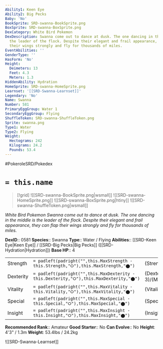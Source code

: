 ```yaml
---
Ability1: Keen Eye
Ability2: Big Pecks
Baby: 'No'
BookSprite: SRD-swanna-BookSprite.png
BoxSprite: SRD-swanna-BoxSprite.png
DexCategory: White Bird Pokemon
DexDescription: Swanna come out to dance at dusk. The one dancing in the middle is
  the leader of the flock. Despite their elegant and frail appearance, they can flap
  their wings strongly and fly for thousands of miles.
EventAbilities: ''
GenderType: ''
HasForm: 'No'
Height:
  Deimeters: 13
  Feet: 4.3
  Meters: 1.3
HiddenAbility: Hydration
HomeSprite: SRD-swanna-HomeSprite.png
Learnset: '[[SRD-Swanna-Learnset]]'
Legendary: 'No'
Name: Swanna
Number: 581
PrimaryEggGroup: Water 1
SecondaryEggGroup: Flying
ShuffleToken: SRD-swanna-ShuffleToken.png
Sprite: swanna.png
Type1: Water
Type2: Flying
Weight:
  Hectograms: 242
  Kilograms: 24.2
  Pounds: 53.4
---
```


#PokeroleSRD/Pokedex

# `= this.name`

> [!grid]
> ![[SRD-swanna-BookSprite.png|wsmall]]
> ![[SRD-swanna-HomeSprite.png]]
> ![[SRD-swanna-BoxSprite.png|htiny]]
> ![[SRD-swanna-ShuffleToken.png|wsmall]]


*White Bird Pokemon*
*Swanna come out to dance at dusk. The one dancing in the middle is the leader of the flock. Despite their elegant and frail appearance, they can flap their wings strongly and fly for thousands of miles.*

**DexID**:: 0581
**Species**:: Swanna
**Type**:: Water / Flying
**Abilities**:: [[SRD-Keen Eye|Keen Eye]] / [[SRD-Big Pecks|Big Pecks]] ([[SRD-Hydration|Hydration]])
**Base HP**:: 4

|           |                                                                                        |                                          |
| --------- | -------------------------------------------------------------------------------------- | ---------------------------------------- |
| Strength  | `= padleft(padright("",this.MaxStrength - this.Strength,"⭘"),this.MaxStrength,"⬤")`    | (Strength::2)/(MaxStrength::5)   |
| Dexterity | `= padleft(padright("",this.MaxDexterity - this.Dexterity,"⭘"),this.MaxDexterity,"⬤")` | (Dexterity:: 3)/(MaxDexterity::6) |
| Vitality  | `= padleft(padright("",this.MaxVitality - this.Vitality,"⭘"),this.MaxVitality,"⬤")`    | (Vitality::2)/(MaxVitality::5)   |
| Special   | `= padleft(padright("",this.MaxSpecial - this.Special,"⭘"),this.MaxSpecial,"⬤")`       | (Special::2)/(MaxSpecial::5)     |
| Insight   | `= padleft(padright("",this.MaxInsight - this.Insight,"⭘"),this.MaxInsight,"⬤")`       | (Insight::2)/(MaxInsight::4)     |


**Recommended Rank**:: Amateur
**Good Starter**:: No
**Can Evolve**:: No
**Height**: 4'3" / 1.3m
**Weight**: 53.4lbs / 24.2kg

![[SRD-Swanna-Learnset]]